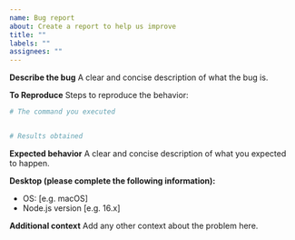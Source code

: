 ```yaml
---
name: Bug report
about: Create a report to help us improve
title: ""
labels: ""
assignees: ""
---
```


<!--
Thank you for bug report!
日本語で記載頂いてもOKです!
-->

**Describe the bug**
A clear and concise description of what the bug is.

**To Reproduce**
Steps to reproduce the behavior:

```sh
# The command you executed


# Results obtained


```

**Expected behavior**
A clear and concise description of what you expected to happen.

**Desktop (please complete the following information):**

- OS: [e.g. macOS]
- Node.js version [e.g. 16.x]

**Additional context**
Add any other context about the problem here.
